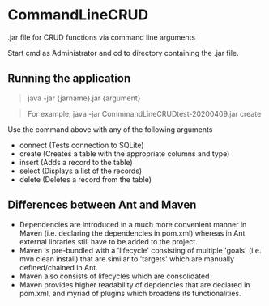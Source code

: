 # CommandLineCRUD
.jar file for CRUD functions via command line arguments

Start cmd as Administrator and cd to directory containing the .jar file. 

## Running the application

>java -jar {jarname}.jar {argument}

>For example, java -jar CommmandLineCRUDtest-20200409.jar create
 
 Use the command above with any of the following arguments

* connect (Tests connection to SQLite)
* create (Creates a table with the appropriate columns and type)
* insert (Adds a record to the table)
* select (Displays a list of the records)
* delete (Deletes a record from the table)

## Differences between Ant and Maven

- Dependencies are introduced in a much more convenient manner in Maven (i.e. declaring the dependencies in pom.xml) whereas in Ant external libraries still have to be added to the project.
- Maven is pre-bundled with a 'lifecycle' consisting of multiple 'goals' (i.e. mvn clean install) that are similar to 'targets' which are manually defined/chained in Ant. 
- Maven also consists of lifecycles which are consolidated 
- Maven provides higher readability of depdencies that are declared in pom.xml, and myriad of plugins which broadens its functionalities.
